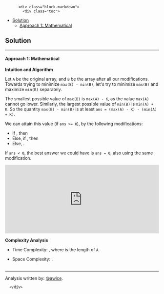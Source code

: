 <div class="article-body">
        
          <div class="block-markdown">
            <div class="toc">
<ul>
<li><a href="#solution">Solution</a><ul>
<li><a href="#approach-1-mathematical">Approach 1: Mathematical</a></li>
</ul>
</li>
</ul>
</div>
<h2 id="solution">Solution</h2>
<hr>
<h4 id="approach-1-mathematical">Approach 1: Mathematical</h4>
<p><strong>Intuition and Algorithm</strong></p>
<p>Let <code>A</code> be the original array, and <code>B</code> be the array after all our modifications.  Towards trying to minimize <code>max(B) - min(B)</code>, let's try to minimize <code>max(B)</code> and maximize <code>min(B)</code> separately.</p>
<p>The smallest possible value of <code>max(B)</code> is <code>max(A) - K</code>, as the value <code>max(A)</code> cannot go lower.  Similarly, the largest possible value of <code>min(B)</code> is <code>min(A) + K</code>.  So the quantity <code>max(B) - min(B)</code> is at least <code>ans = (max(A) - K) - (min(A) + K)</code>.</p>
<p>We can attain this value (if <code>ans &gt;= 0</code>), by the following modifications:</p>
<ul>
<li>If <script type="math/tex; mode=display">A[i] \leq \min(A) + K</script>, then <script type="math/tex; mode=display">B[i] = \min(A) + K</script>
</li>
<li>Else, if <script type="math/tex; mode=display">A[i] \geq \max(A) - K</script>, then <script type="math/tex; mode=display">B[i] = \max(A) - K</script>
</li>
<li>Else, <script type="math/tex; mode=display">B[i] = A[i]</script>.</li>
</ul>
<p>If <code>ans &lt; 0</code>, the best answer we could have is <code>ans = 0</code>, also using the same modification.</p>
<iframe src="https://leetcode.com/playground/hn3nSh7u/shared" frameborder="0" width="100%" height="225" name="hn3nSh7u"></iframe>

<p><strong>Complexity Analysis</strong></p>
<ul>
<li>
<p>Time Complexity:  <script type="math/tex; mode=display">O(N)</script>, where <script type="math/tex; mode=display">N</script> is the length of <code>A</code>.</p>
</li>
<li>
<p>Space Complexity:  <script type="math/tex; mode=display">O(1)</script>.
<br>
<br></p>
</li>
</ul>
<hr>
<p>Analysis written by: <a href="https://leetcode.com/awice">@awice</a>.</p>
          </div>
        
      </div>